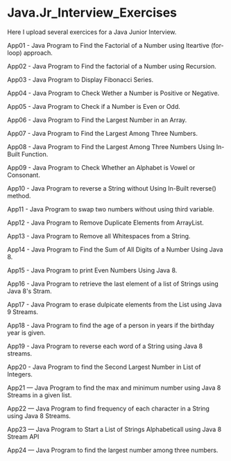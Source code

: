 # Java.Jr_Interview_Exercises
Here I upload several exercices for a Java Junior Interview.


App01 - Java Program to Find the Factorial of a Number using Iteartive (for-loop) approach.

App02 - Java Program to Find the factorial of a Number using Recursion.

App03 - Java Program to Display Fibonacci Series.

App04 - Java Program to Check Wether a Number is Positive or Negative.

App05 - Java Program to Check if a Number is Even or Odd.

App06 - Java Program to Find the Largest Number in an Array.

App07 - Java Program to Find the Largest Among Three Numbers.

App08 - Java Program to Find the Largest Among Three Numbers Using In-Built Function.

App09 - Java Program to Check Whether an Alphabet is Vowel or Consonant.

App10 - Java Program to reverse a String without Using In-Built reverse() method.

App11 - Java Program to swap two numbers without using third variable.

App12 - Java Program to Remove Duplicate Elements from ArrayList.

App13 - Java Program to Remove all Whitespaces from a String.

App14 - Java Program to Find the Sum of All Digits of a Number Using Java 8.

App15 - Java Program to print Even Numbers Using Java 8.

App16 - Java Program to retrieve the last element of a list of Strings using Java 8's Stram.

App17 - Java Program to erase dulpicate elements from the List using Java 9 Streams.

App18 - Java Program to find the age of a person in years if the birthday year is given.

App19 - Java Program to reverse each word of a String using Java 8 streams.

App20 - Java Program to find the Second Largest Number in List of Integers. 

App21 — Java Program to find the max and minimum number using Java 8 Streams in a given list.

App22 — Java Program to find frequency of each character in a String using Java 8 Streams.

App23 — Java Program to Start a List of Strings Alphabeticall using Java 8 Stream API

App24 — Java Program to find the largest number among three numbers.




